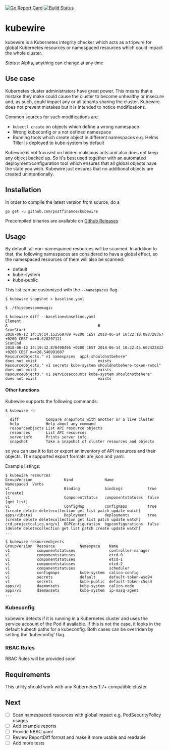 [![Go Report Card](https://goreportcard.com/badge/github.com/postfinance/kubewire)](https://goreportcard.com/badge/github.com/postfinance/kubewire)
[![Build Status](https://travis-ci.org/postfinance/kubewire.svg?branch=master)](https://travis-ci.org/postfinance/kubewire)

# kubewire
kubewire is a Kubernetes integrity checker which acts as a tripwire for global
Kubernetes resources or namespaced resources which could impact the
whole cluster.

*Status*: Alpha, anything can change at any time

## Use case
Kubernetes cluster administrators have great power. This means that
a mistake they make could cause the cluster to become unhealthy or insecure and,
as such, could impact any or all tenants sharing the cluster. Kubewire does not 
prevent mistakes but it is intended to notice modifications.

Common sources for such modifications are:
* `kubectl create` on objects which define a wrong namespace
* Wrong kubeconfig or a not defined namespace
* Running tools which create object in different namespaces e.q. Helms Tiller is deployed to kube-system by default

Kubewire is not focused on hidden malicious acts and also does not keep any
object backed up. So it's best used together with an automated deployment/configuration
tool which ensures that all global objects have the state you wish. Kubewire
just ensures that no additional objects are created unintentionally.

## Installation
In order to compile the latest version from source, do a
```
go get -u github.com/postfinance/kubewire
```

Precompiled binaries are available on [Github Releases](https://github.com/postfinance/kubewire/releases)

## Usage
By default, all non-namespaced resources will be scanned. In addition to that,
the following namespaces are considered to hava a global effect, so the namespaced
resources of them will also be scanned:
- default
- kube-system
- kube-public

This list can be customized with the `--namespaces` flag.

```
$ kubewire snapshot > baseline.yaml

$ ./thisdoessomemagic

$ kubewire diff --baseline=baseline.yaml
Element                                                                 A                                        B
ScanStart                                                               2018-06-12 14:19:14.152560709 +0200 CEST 2018-06-14 10:22:18.083728367 +0200 CEST m=+0.028297121
ScanEnd                                                                 2018-06-12 14:19:42.870490496 +0200 CEST 2018-06-14 10:22:46.602422832 +0200 CEST m=+28.546991607
ResourceObjects." v1 namespaces  appl-shouldnotbehere"                  does not exist                           exists
ResourceObjects." v1 secrets kube-system shouldnotbehere-token-rwmcl"   does not exist                           exists
ResourceObjects." v1 serviceaccounts kube-system shouldnotbehere"       does not exist                           exists
```

#### Other functions
Kubewire supports the following commands:

```
$ kubewire -h
...
  diff            Compare snapshots with another or a live cluster
  help            Help about any command
  resourceobjects List API resource objects
  resources       List API resources
  serverinfo      Prints server info
  snapshot        Take a snapshot of cluster resources and objects
```

so you can use it to list or export an inventory of API resources and their objects.
The supported export formats are json and yaml.

Example listings:
```
$ kubewire resources
GroupVersion              Kind              Name               Namespaced  Verbs
v1                        Binding           bindings           true        [create]
v1                        ComponentStatus   componentstatuses  false       [get list]
v1                        ConfigMap         configmaps         true        [create delete deletecollection get list patch update watch]
apps/v1beta1              Deployment        deployments        true        [create delete deletecollection get list patch update watch]
crd.projectcalico.org/v1  BGPConfiguration  bgpconfigurations  false       [delete deletecollection get list patch create update watch]
...

$ kubewire resourceobjects
GroupVersion  Resource           Namespace    Name
v1            componentstatuses               controller-manager
v1            componentstatuses               etcd-0
v1            componentstatuses               etcd-1
v1            componentstatuses               etcd-2
v1            componentstatuses               scheduler
v1            configmaps         kube-system  calico-config
v1            secrets            default      default-token-wsq94
v1            secrets            kube-public  default-token-c5qs4
apps/v1       daemonsets         kube-system  calico-node
apps/v1       daemonsets         kube-system  ip-masq-agent
...
```

### Kubeconfig
kubewire detects if it is running in a Kubernetes cluster and uses the service account
of the Pod if available. If this is not the case, it looks in the default kubectl
paths for a kubeconfig. Both cases can be overriden by setting the 'kubeconfig' flag.

### RBAC Rules
RBAC Rules will be provided soon

## Requirements
This utility should work with any Kubernetes 1.7+ compatible cluster.

## Next

- [ ] Scan namespaced resources with global impact e.g. PodSecurityPolicy usages
- [ ] Add example reports
- [ ] Provide RBAC yaml
- [ ] Review ReportDiff format and make it more usable and readable
- [ ] Add more tests
